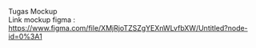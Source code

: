 Tugas Mockup<br>
Link mockup figma : https://www.figma.com/file/XMjRjoTZSZgYEXnWLvfbXW/Untitled?node-id=0%3A1
